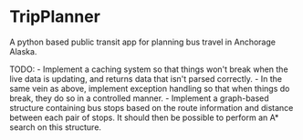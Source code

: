 TripPlanner
===========

A python based public transit app for planning bus travel in Anchorage Alaska.

TODO:
    - Implement a caching system so that things won't break when the live data
      is updating, and returns data that isn't parsed correctly.
    - In the same vein as above, implement exception handling so that when 
      things do break, they do so in a controlled manner.
    - Implement a graph-based structure containing bus stops based on the 
      route information and distance between each pair of stops. It should 
      then be possible to perform an A* search on this structure.    